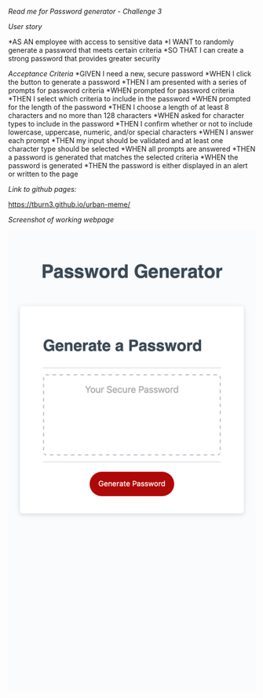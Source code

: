 *Read me for Password generator - Challenge 3*


*User story*

*AS AN employee with access to sensitive data
*I WANT to randomly generate a password that meets certain criteria
*SO THAT I can create a strong password that provides greater security

*Acceptance Criteria*
*GIVEN I need a new, secure password
*WHEN I click the button to generate a password
*THEN I am presented with a series of prompts for password criteria
*WHEN prompted for password criteria
*THEN I select which criteria to include in the password
*WHEN prompted for the length of the password
*THEN I choose a length of at least 8 characters and no more than 128 characters
*WHEN asked for character types to include in the password
*THEN I confirm whether or not to include lowercase, uppercase, numeric, and/or special characters
*WHEN I answer each prompt
*THEN my input should be validated and at least one character type should be selected
*WHEN all prompts are answered
*THEN a password is generated that matches the selected criteria
*WHEN the password is generated
*THEN the password is either displayed in an alert or written to the page


*Link to github pages:*

https://tburn3.github.io/urban-meme/

*Screenshot of working webpage*



![](https://github.com/tburn3/urban-meme/blob/0bb79cf59c0ad367b7dbf69c13e389031a80042e/Hidden/images/ScreenShot%20of%20MV.png)
